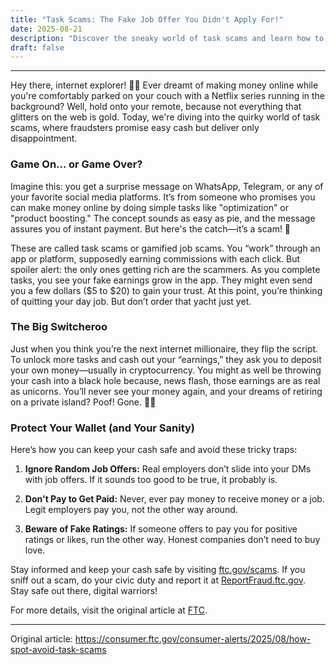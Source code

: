 ```yaml
---
title: "Task Scams: The Fake Job Offer You Didn't Apply For!"
date: 2025-08-21
description: "Discover the sneaky world of task scams and learn how to keep your hard-earned cash safe from online tricksters."
draft: false
---
```


---

Hey there, internet explorer! 🕵️‍♂️ Ever dreamt of making money online while you're comfortably parked on your couch with a Netflix series running in the background? Well, hold onto your remote, because not everything that glitters on the web is gold. Today, we're diving into the quirky world of task scams, where fraudsters promise easy cash but deliver only disappointment. 

### Game On... or Game Over?

Imagine this: you get a surprise message on WhatsApp, Telegram, or any of your favorite social media platforms. It’s from someone who promises you can make money online by doing simple tasks like "optimization" or "product boosting." The concept sounds as easy as pie, and the message assures you of instant payment. But here's the catch—it’s a scam! 🎣

These are called task scams or gamified job scams. You “work” through an app or platform, supposedly earning commissions with each click. But spoiler alert: the only ones getting rich are the scammers. As you complete tasks, you see your fake earnings grow in the app. They might even send you a few dollars ($5 to $20) to gain your trust. At this point, you’re thinking of quitting your day job. But don’t order that yacht just yet.

### The Big Switcheroo

Just when you think you’re the next internet millionaire, they flip the script. To unlock more tasks and cash out your “earnings,” they ask you to deposit your own money—usually in cryptocurrency. You might as well be throwing your cash into a black hole because, news flash, those earnings are as real as unicorns. You’ll never see your money again, and your dreams of retiring on a private island? Poof! Gone. 🌴💸

### Protect Your Wallet (and Your Sanity)

Here’s how you can keep your cash safe and avoid these tricky traps:

1. **Ignore Random Job Offers:** Real employers don’t slide into your DMs with job offers. If it sounds too good to be true, it probably is.

2. **Don't Pay to Get Paid:** Never, ever pay money to receive money or a job. Legit employers pay you, not the other way around.

3. **Beware of Fake Ratings:** If someone offers to pay you for positive ratings or likes, run the other way. Honest companies don’t need to buy love.

Stay informed and keep your cash safe by visiting [ftc.gov/scams](https://www.ftc.gov/scams). If you sniff out a scam, do your civic duty and report it at [ReportFraud.ftc.gov](https://reportfraud.ftc.gov). Stay safe out there, digital warriors!

For more details, visit the original article at [FTC](https://www.ftc.gov).

---
Original article: https://consumer.ftc.gov/consumer-alerts/2025/08/how-spot-avoid-task-scams